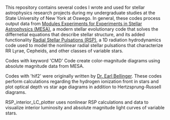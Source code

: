 This repository contains several codes I wrote and used for stellar astrophysics research projects during my undergraduate studies at the State University of New York at Oswego. In general, these codes process output data from [Modules Experiments for Experiments in Stellar Astrophysics (MESA)](https://ui.adsabs.harvard.edu/abs/2011ApJS..192....3P/abstract), a modern stellar evolutionary code that solves the differnetial equations that describe stellar structure, and its added functionality [Radial Stellar Pulsations (RSP)](https://ui.adsabs.harvard.edu/abs/2019ApJS..243...10P/abstract), a 1D radiation hydrodynamics code used to model the nonlinear radial stellar pulsations that characterize RR Lyrae, Cepheids, and other classes of variable stars.

Codes with keyword 'CMD' Code create color-magnitude diagrams using absolute magnitude data from MESA. 

Codes with 'hif2' were originally written by [Dr. Earl Bellinger](https://github.com/earlbellinger). These codes perform calculations regarding the hydrogen ionization front in stars and plot optical depth vs star age diagrams in addition to Hertzsprung-Russell diagrams.

RSP_interior_LC_plotter uses nonlinear RSP calculations and data to visualize interior luminosity and absolute magnitude light curves of variable stars.
